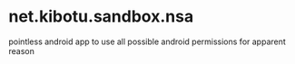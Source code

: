 net.kibotu.sandbox.nsa
======================

pointless android app to use all possible android permissions for apparent reason
